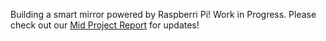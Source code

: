 Building a smart mirror powered by Raspberri Pi! Work in Progress. Please check out our [Mid Project Report](https://github.com/likhithayinala/embedded-ai-project/blob/main/Mid%20Project%20Report.pdf) for updates!
